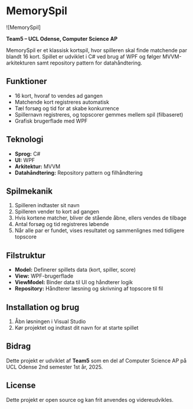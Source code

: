 # MemorySpil

![MemorySpil]

**Team5 – UCL Odense, Computer Science AP**  

MemorySpil er et klassisk kortspil, hvor spilleren skal finde matchende par blandt 16 kort. Spillet er udviklet i C# ved brug af WPF og følger MVVM-arkitekturen samt repository pattern for datahåndtering.  

## Funktioner
- 16 kort, hvoraf to vendes ad gangen  
- Matchende kort registreres automatisk  
- Tæl forsøg og tid for at skabe konkurrence  
- Spillernavn registreres, og topscorer gemmes mellem spil (filbaseret)  
- Grafisk brugerflade med WPF  

## Teknologi
- **Sprog:** C#  
- **UI:** WPF  
- **Arkitektur:** MVVM  
- **Datahåndtering:** Repository pattern og filhåndtering  

## Spilmekanik
1. Spilleren indtaster sit navn  
2. Spilleren vender to kort ad gangen  
3. Hvis kortene matcher, bliver de stående åbne, ellers vendes de tilbage  
4. Antal forsøg og tid registreres løbende  
5. Når alle par er fundet, vises resultatet og sammenlignes med tidligere topscore  

## Filstruktur
- **Model:** Definerer spillets data (kort, spiller, score)  
- **View:** WPF-brugerflade  
- **ViewModel:** Binder data til UI og håndterer logik  
- **Repository:** Håndterer læsning og skrivning af topscore til fil  


## Installation og brug
1. Åbn løsningen i Visual Studio
2. Kør projektet og indtast dit navn for at starte spillet

## Bidrag
Dette projekt er udviklet af **Team5** som en del af Computer Science AP på UCL Odense 2nd semester 1st år, 2025.

## License
Dette projekt er open source og kan frit anvendes og videreudvikles.
